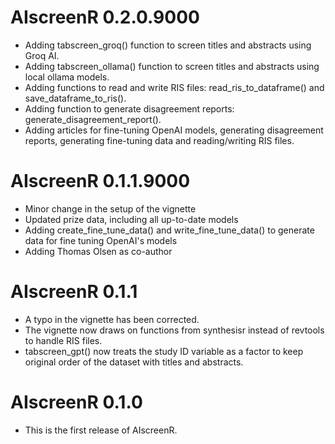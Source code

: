 # AIscreenR 0.2.0.9000

* Adding tabscreen_groq() function to screen titles and abstracts using Groq AI.
* Adding tabscreen_ollama() function to screen titles and abstracts using local ollama models.
* Adding functions to read and write RIS files: read_ris_to_dataframe() and save_dataframe_to_ris().
* Adding function to generate disagreement reports: generate_disagreement_report().
* Adding articles for fine-tuning OpenAI models, generating disagreement reports, generating fine-tuning data and reading/writing RIS files.

# AIscreenR 0.1.1.9000 

* Minor change in the setup of the vignette
* Updated prize data, including all up-to-date models
* Adding create_fine_tune_data() and write_fine_tune_data() to generate data for fine tuning OpenAI's models
* Adding Thomas Olsen as co-author

# AIscreenR 0.1.1 

* A typo in the vignette has been corrected.
* The vignette now draws on functions from synthesisr instead of revtools to handle RIS files. 
* tabscreen_gpt() now treats the study ID variable as a factor to keep original order of the dataset with titles and abstracts. 

# AIscreenR 0.1.0

* This is the first release of AIscreenR.

